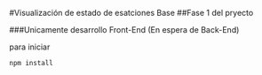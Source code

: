 #Visualización de estado de esatciones Base 
##Fase 1 del pryecto

###Unicamente desarrollo Front-End (En espera de Back-End)

para iniciar

```npm install```
